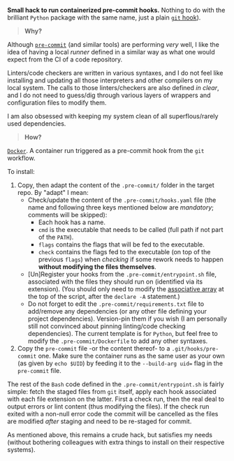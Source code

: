 **Small hack to run containerized pre-commit hooks.** Nothing to do with the brilliant
`Python` package with the same name, just a plain
[`git` hook](https://git-scm.com/docs/githooks)).

> **Why?**

Although [`pre-commit`](https://pre-commit.com/) (and similar tools) are performing
*very* well, I like the idea of having a local *runner* defined in a similar way as what
one would expect from the CI of a code repository. 

Linters/code checkers are written in various syntaxes, and I do not feel like installing
and updating all those interpreters and other compilers on my local system. The calls to
those linters/checkers are also defined *in clear*, and I do not need to guess/dig
through various layers of wrappers and configuration files to modify them.

I am also obsessed with keeping my system clean of all superflous/rarely used
dependencies.

> **How?**

[`Docker`](https://www.docker.com/). A container run triggered as a pre-commit hook from
the `git` workflow.

To install:

1. Copy, then adapt the content of the `.pre-commit/` folder in the target repo. By
   "adapt" I mean:
   * Check/update the content of the `.pre-commit/hooks.yaml` file (the name and
     following three keys mentioned below are *mandatory*; comments will be skipped):
     - Each hook has a name.
     - `cmd` is the executable that needs to be called (full path if not part of the
       `PATH`).
     - `flags` contains the flags that will be fed to the executable.
     - `check` contains the flags fed to the executable (on top of the previous `flags`)
       when *checking* if some rework needs to happen **without modifying the files
       themselves**.
   * [Un]Register your hooks from the `.pre-commit/entrypoint.sh` file, associated with
     the files they should run on (identified via its extension). (You should only need
     to modify the
     [associative array](https://github.com/carnarez/pre-commit/blob/master/.pre-commit/entrypoint.sh#L5)
     at the top of the script, after the `declare -A` statement.)
   * Do not forget to edit the `.pre-commit/requirements.txt` file to add/remove any
     dependencies (or any other file defining your project dependencies). Version-pin
     them if you wish (I am personally still not convinced about pinning linting/code
     checking dependencies). The current template is for `Python`, but feel free to
     modify the `.pre-commit/Dockerfile` to add any other syntaxes.
2. Copy the `pre-commit` file -or the content thereof- to a `.git/hooks/pre-commit` one.
   Make sure the container runs as the same user as your own (as given by `echo $UID`)
   by feeding it to the `--build-arg uid=` flag in the `pre-commit` file.

The rest of the `Bash` code defined in the `.pre-commit/entrypoint.sh` is fairly simple:
fetch the staged files from `git` itself, apply each hook associated with each file
extension on the latter. First a check run, then the real deal to output errors or lint
content (thus modifying the files). If the check run exited with a non-null error code
the commit will be cancelled as the files are modified *after* staging and need to be
re-staged for commit.

As mentioned above, this remains a crude hack, but satisfies my needs (without bothering
colleagues with extra things to install on their respective systems).
